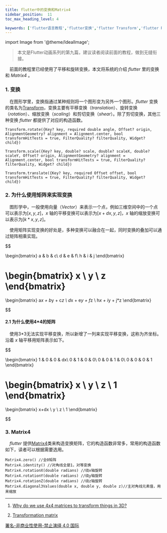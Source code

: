 ```yaml
---
title: flutter中的变换和Matrix4
sidebar_position:  11
toc_max_heading_level: 4

keywords: ['flutter语言教程','flutter变换','flutter Transform','flutter Rotate']
---
```


<head>
  <link rel="stylesheet" href="https://cdn.jsdelivr.net/npm/katex@0.13.24/dist/katex.min.css" integrity="sha384-odtC+0UGzzFL/6PNoE8rX/SPcQDXBJ+uRepguP4QkPCm2LBxH3FA3y+fKSiJ+AmM" crossorigin="anonymous" />
</head>

import Image from '@theme/IdealImage';

> 本文是Flutter动画系列的第九篇，建议读者阅读前面的教程，做到无缝衔接。

 前面的教程里已经使用了平移和旋转变换，本文将系统的介绍 _flutter_ 里的变换和 _Matrix4_ 。

### 1. 变换

 在图形学里，变换指通过某种规则将一个图形变为另外一个图形。_flutter_ 变换的类名为[Transform](https://api.flutter.dev/flutter/widgets/Transform-class.html)，变换主要有平移变换（_translation_）、旋转变换（_rotation_）、缩放变换（_scaling_）和剪切变换（_shear_）。除了剪切变换，其他三种变换 _flutter_ 都提供了对应的构造函数。

    Transform.rotate({Key? key, required double angle, Offset? origin, AlignmentGeometry? alignment = Alignment.center, bool transformHitTests = true, FilterQuality? filterQuality, Widget? child})

    Transform.scale({Key? key, double? scale, double? scaleX, double? scaleY, Offset? origin, AlignmentGeometry? alignment = Alignment.center, bool transformHitTests = true, FilterQuality? filterQuality, Widget? child})

    Transform.translate({Key? key, required Offset offset, bool transformHitTests = true, FilterQuality? filterQuality, Widget? child})

### 2. 为什么使用矩阵来实现变换

 图形学中，一般使用向量（_Vector_）来表示一个点，例如三维空间中的一个点可以表示为$[x,y,z]$，_x_ 轴的平移变换可以表示为$[x+dx,y,z]$，_x_ 轴的缩放变换可以表示为$[k*x,y,z]$。

 使用矩阵实现变换的好处是，多种变换可以融合在一起，同时变换的叠加可以通过矩阵相乘实现。

$$

\begin{bmatrix}
a & b & c\\
d & e & f\\
h & i & j
\end{bmatrix}

\begin{bmatrix}
x \\
y \\
z
\end{bmatrix}
=
\begin{bmatrix}
a*x + b*y + c*z \\
d*x  + e*y + f*z \\
h*x + i*y + j*z
\end{bmatrix}

$$


#### 2.1 为什么使用4*4的矩阵

&emsp;使用3*3无法实现平移变换，所以新增了一列来实现平移变换，这称为齐坐标。沿着 _x_ 轴平移用矩阵表示如下。

$$

\begin{bmatrix}
1 & 0 & 0 & dx\\
0 & 1 & 0 & 0\\
0 & 0 & 1 & 0\\
0 & 0 & 0 & 1
\end{bmatrix}

\begin{bmatrix}
x \\
y \\
z \\
1
\end{bmatrix}
=
\begin{bmatrix}
x+dx \\
y \\
z \\
1
\end{bmatrix}

$$


### 3. Matrix4

 _flutter_ 提供[Matrix4](https://api.flutter.dev/flutter/vector_math_64/Matrix4-class.html)类来构造变换矩阵，它的构造函数非常多，常用的构造函数如下，读者可以根据需要选用。

    Matrix4.zero() //全0矩阵
    Matrix4.identity() //对角线全是1，对等变换
    Matrix4.rotationX(double radians) //绕x轴旋转
    Matrix4.rotationY(double radians) //绕y轴旋转
    Matrix4.rotationZ(double radians) //绕z轴旋转
    Matrix4.diagonal3Values(double x, double y, double z)//主对角线元素值，用来缩放

* * *

1.  [Why do we use 4x4 matrices to transform things in 3D?](https://gamedev.stackexchange.com/questions/72044/why-do-we-use-4x4-matrices-to-transform-things-in-3d)

2.  [Transformation matrix](https://en.wikipedia.org/wiki/Transformation_matrix)

[署名-非商业性使用-禁止演绎 4.0 国际](https://creativecommons.org/licenses/by-nc-nd/4.0/deed.zh)
